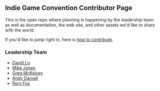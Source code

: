 ## Indie Game Convention Contributor Page
This is the open repo where planning is happening by the leadership team as well as documentation, the web site, and other assets we'd like to share with the world.

If you'd like to jump right in, here is [how to contribute](/docs/index.md).

### Leadership Team
- [David Lo](https://github.com/pramslam)
- [Mike Jones](https://github.com/MikeJDSGS)
- [Greg McKelvey](https://github.com/mckelveygreg)
- [Andy Darnall](https://github.com/andy-dandy)
- [Rory Fox](https://github.com/roryfox)
